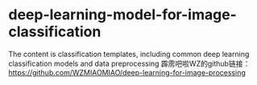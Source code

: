 # deep-learning-model-for-image-classification
The content is classification templates, including common deep learning classification models and data preprocessing
霹雳吧啦WZ的github链接：https://github.com/WZMIAOMIAO/deep-learning-for-image-processing
